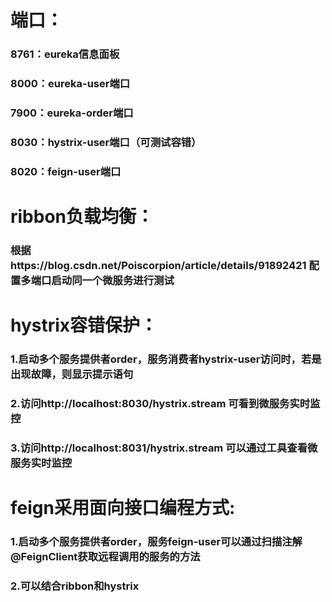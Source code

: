 # 端口：
### 8761：eureka信息面板
### 8000：eureka-user端口
### 7900：eureka-order端口
### 8030：hystrix-user端口（可测试容错）
### 8020：feign-user端口

# ribbon负载均衡：
### 根据https://blog.csdn.net/Poiscorpion/article/details/91892421 配置多端口启动同一个微服务进行测试

# hystrix容错保护：
### 1.启动多个服务提供者order，服务消费者hystrix-user访问时，若是出现故障，则显示提示语句
### 2.访问http://localhost:8030/hystrix.stream 可看到微服务实时监控
### 3.访问http://localhost:8031/hystrix.stream 可以通过工具查看微服务实时监控

# feign采用面向接口编程方式:
### 1.启动多个服务提供者order，服务feign-user可以通过扫描注解@FeignClient获取远程调用的服务的方法
### 2.可以结合ribbon和hystrix